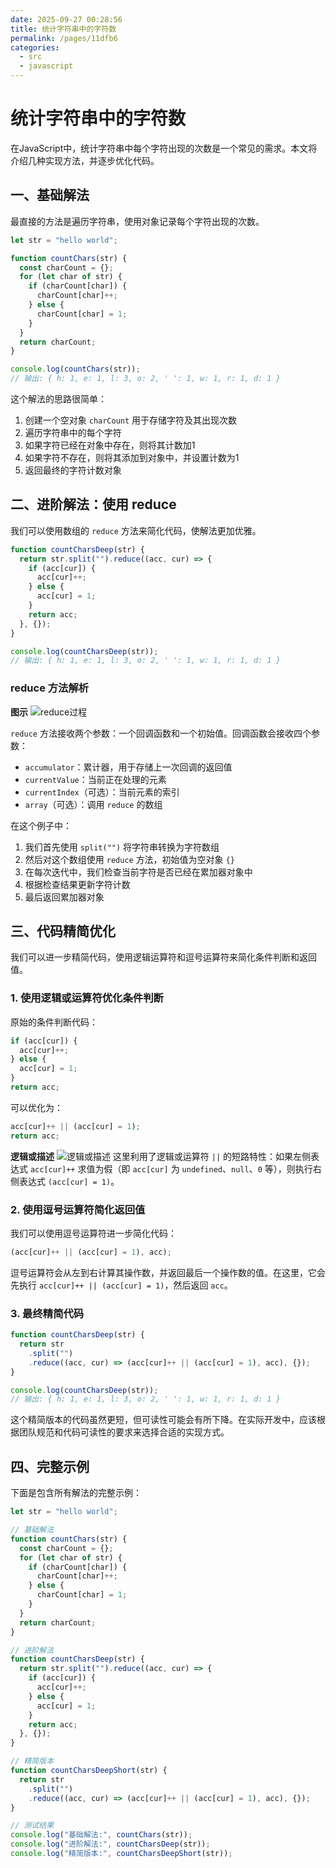 ```yaml
---
date: 2025-09-27 00:28:56
title: 统计字符串中的字符数
permalink: /pages/11dfb6
categories:
  - src
  - javascript
---
```

# 统计字符串中的字符数

在JavaScript中，统计字符串中每个字符出现的次数是一个常见的需求。本文将介绍几种实现方法，并逐步优化代码。

## 一、基础解法

最直接的方法是遍历字符串，使用对象记录每个字符出现的次数。

```javascript
let str = "hello world";

function countChars(str) {
  const charCount = {};
  for (let char of str) {
    if (charCount[char]) {
      charCount[char]++;
    } else {
      charCount[char] = 1;
    }
  }
  return charCount;
}

console.log(countChars(str));
// 输出: { h: 1, e: 1, l: 3, o: 2, ' ': 1, w: 1, r: 1, d: 1 }
```

这个解法的思路很简单：
1. 创建一个空对象 `charCount` 用于存储字符及其出现次数
2. 遍历字符串中的每个字符
3. 如果字符已经在对象中存在，则将其计数加1
4. 如果字符不存在，则将其添加到对象中，并设置计数为1
5. 返回最终的字符计数对象

## 二、进阶解法：使用 reduce

我们可以使用数组的 `reduce` 方法来简化代码，使解法更加优雅。

```javascript
function countCharsDeep(str) {
  return str.split("").reduce((acc, cur) => {
    if (acc[cur]) {
      acc[cur]++;
    } else {
      acc[cur] = 1;
    }
    return acc;
  }, {});
}

console.log(countCharsDeep(str));
// 输出: { h: 1, e: 1, l: 3, o: 2, ' ': 1, w: 1, r: 1, d: 1 }
```

### reduce 方法解析
**图示**
![reduce过程](/img/reduce过程.png)

`reduce` 方法接收两个参数：一个回调函数和一个初始值。回调函数会接收四个参数：
- `accumulator`：累计器，用于存储上一次回调的返回值
- `currentValue`：当前正在处理的元素
- `currentIndex`（可选）：当前元素的索引
- `array`（可选）：调用 `reduce` 的数组

在这个例子中：
1. 我们首先使用 `split("")` 将字符串转换为字符数组
2. 然后对这个数组使用 `reduce` 方法，初始值为空对象 `{}`
3. 在每次迭代中，我们检查当前字符是否已经在累加器对象中
4. 根据检查结果更新字符计数
5. 最后返回累加器对象

## 三、代码精简优化

我们可以进一步精简代码，使用逻辑运算符和逗号运算符来简化条件判断和返回值。

### 1. 使用逻辑或运算符优化条件判断

原始的条件判断代码：
```javascript
if (acc[cur]) {
  acc[cur]++;
} else {
  acc[cur] = 1;
}
return acc;
```

可以优化为：
```javascript
acc[cur]++ || (acc[cur] = 1);
return acc;
```
**逻辑或描述**
![逻辑或描述](/img/逻辑或描述.png)
这里利用了逻辑或运算符 `||` 的短路特性：如果左侧表达式 `acc[cur]++` 求值为假（即 `acc[cur]` 为 `undefined`、`null`、`0` 等），则执行右侧表达式 `(acc[cur] = 1)`。

### 2. 使用逗号运算符简化返回值

我们可以使用逗号运算符进一步简化代码：
```javascript
(acc[cur]++ || (acc[cur] = 1), acc);
```

逗号运算符会从左到右计算其操作数，并返回最后一个操作数的值。在这里，它会先执行 `acc[cur]++ || (acc[cur] = 1)`，然后返回 `acc`。

### 3. 最终精简代码

```javascript
function countCharsDeep(str) {
  return str
    .split("")
    .reduce((acc, cur) => (acc[cur]++ || (acc[cur] = 1), acc), {});
}

console.log(countCharsDeep(str));
// 输出: { h: 1, e: 1, l: 3, o: 2, ' ': 1, w: 1, r: 1, d: 1 }
```

这个精简版本的代码虽然更短，但可读性可能会有所下降。在实际开发中，应该根据团队规范和代码可读性的要求来选择合适的实现方式。

## 四、完整示例

下面是包含所有解法的完整示例：

```javascript
let str = "hello world";

// 基础解法
function countChars(str) {
  const charCount = {};
  for (let char of str) {
    if (charCount[char]) {
      charCount[char]++;
    } else {
      charCount[char] = 1;
    }
  }
  return charCount;
}

// 进阶解法
function countCharsDeep(str) {
  return str.split("").reduce((acc, cur) => {
    if (acc[cur]) {
      acc[cur]++;
    } else {
      acc[cur] = 1;
    }
    return acc;
  }, {});
}

// 精简版本
function countCharsDeepShort(str) {
  return str
    .split("")
    .reduce((acc, cur) => (acc[cur]++ || (acc[cur] = 1), acc), {});
}

// 测试结果
console.log("基础解法:", countChars(str));
console.log("进阶解法:", countCharsDeep(str));
console.log("精简版本:", countCharsDeepShort(str));
```
